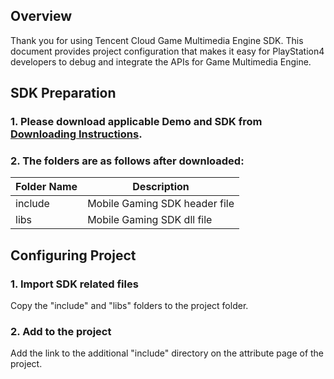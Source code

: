 ## Overview
Thank you for using Tencent Cloud Game Multimedia Engine SDK. This document provides project configuration that makes it easy for PlayStation4 developers to debug and integrate the APIs for Game Multimedia Engine.

## SDK Preparation


### 1. Please download applicable Demo and SDK from [Downloading Instructions](/document/product/607/18521).


### 2. The folders are as follows after downloaded:
| Folder Name | Description
| ----------------------|-----------------------------------	|
| include    		| Mobile Gaming SDK header file	|
| libs  	|Mobile Gaming SDK dll file			|



## Configuring Project

### 1. Import SDK related files 
Copy the "include" and "libs" folders to the project folder.

### 2. Add to the project
Add the link to the additional "include" directory on the attribute page of the project.

